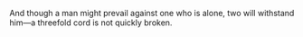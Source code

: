 And though a man might prevail against one who is alone, two will withstand him—a threefold cord is not quickly broken.
